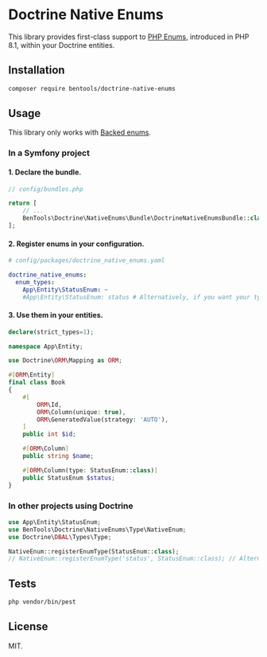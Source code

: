 # Doctrine Native Enums

This library provides first-class support to [PHP Enums](https://wiki.php.net/rfc/enumerations), introduced in PHP 8.1,
within your Doctrine entities.

## Installation

```bash
composer require bentools/doctrine-native-enums
```

## Usage

This library only works with [Backed enums](https://wiki.php.net/rfc/enumerations#backed_enums).

### In a Symfony project

#### 1. Declare the bundle.

```php
// config/bundles.php

return [
    // ...
    BenTools\Doctrine\NativeEnums\Bundle\DoctrineNativeEnumsBundle::class => ['all' => true],
];
```

#### 2. Register enums in your configuration.

```yaml
# config/packages/doctrine_native_enums.yaml

doctrine_native_enums:
  enum_types:
    App\Entity\StatusEnum: ~
    #App\Entity\StatusEnum: status # Alternatively, if you want your type to be named "status"
```

#### 3. Use them in your entities.
```php
declare(strict_types=1);

namespace App\Entity;

use Doctrine\ORM\Mapping as ORM;

#[ORM\Entity]
final class Book
{
    #[
        ORM\Id,
        ORM\Column(unique: true),
        ORM\GeneratedValue(strategy: 'AUTO'),
    ]
    public int $id;

    #[ORM\Column]
    public string $name;

    #[ORM\Column(type: StatusEnum::class)]
    public StatusEnum $status;
}
```

### In other projects using Doctrine

```php
use App\Entity\StatusEnum;
use BenTools\Doctrine\NativeEnums\Type\NativeEnum;
use Doctrine\DBAL\Types\Type;

NativeEnum::registerEnumType(StatusEnum::class);
// NativeEnum::registerEnumType('status', StatusEnum::class); // Alternatively, if you want your type to be named "status"
```

## Tests

```bash
php vendor/bin/pest
```

## License

MIT.
